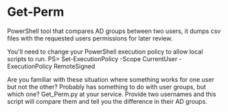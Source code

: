 # Get-Perm
PowerShell tool that compares AD groups between two users,
it dumps csv files with the requested users permissions for later review.

You'll need to change your PowerShell execution policy to allow local scripts to run.
PS> Set-ExecutionPolicy -Scope CurrentUser -ExecutionPolicy RemoteSigned

Are you familiar with these situation where something works for one user but not the other?
Probably has something to do with user groups, but which one?
Get_Perm.py at your service.
Provide two usernames and this script will compare them and tell you the difference in their AD groups.
